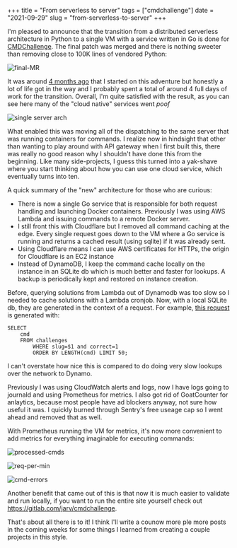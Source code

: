 +++
title = "From serverless to server"
tags = ["cmdchallenge"]
date = "2021-09-29"
slug = "from-serverless-to-server"
+++

I'm pleased to announce that the transition from a distributed serverless architecture in Python to a single VM with a service written in Go is done for [CMDChallenge](https://cmdchallenge.com).
The final patch was merged and there is nothing sweeter than removing close to 100K lines of vendored Python:

![final-MR](/img/final-MR.png)

It was around [4 months ago](/posts/golang-rewrite-cmdchallenge/) that I started on this adventure but honestly a lot of life got in the way and I probably spent a total of around 4 full days of work for the transition.
Overall, I'm quite satisfied with the result, as you can see here many of the "cloud native" services went *poof*

![single server arch](/img/cmd-single-server-arch.png)

What enabled this was moving all of the dispatching to the same server that was running containers for commands.
I realize now in hindsight that other than wanting to play around with API gateway when I first built this, there was really no good reason why I shouldn't have done this from the beginning.
Like many side-projects, I guess this turned into a yak-shave where you start thinking about how you can use one cloud service, which eventually turns into ten.

A quick summary of the "new" architecture for those who are curious:

- There is now a single Go service that is responsible for both request handling and launching Docker containers. Previously I was using AWS Lambda and issuing commands to a remote Docker server.
- I still front this with Cloudflare but I removed all command caching at the edge. Every single request goes down to the VM where a Go service is running and returns a cached result (using sqlite) if it was already sent.
- Using Cloudflare means I can use AWS certificates for HTTPs, the origin for Cloudflare is an EC2 instance
- Instead of DynamoDB, I keep the command cache locally on the instance in an SQLite db which is much better and faster for lookups. A backup is periodically kept and restored on instance creation.

Before, querying solutions from Lambda out of Dynamodb was too slow so I needed to cache solutions with a Lambda cronjob.
Now, with a local SQLite db, they are generated in the context of a request.
For example, [this request](https://cmdchallenge.com/c/s?slug=hello_world) is generated with:

```
SELECT
    cmd
    FROM challenges
        WHERE slug=$1 and correct=1
        ORDER BY LENGTH(cmd) LIMIT 50;
```

I can't overstate how nice this is compared to do doing very slow lookups over the network to Dynamo.

Previously I was using CloudWatch alerts and logs, now I have logs going to journald and using Prometheus for metrics.
I also got rid of GoatCounter for anlaytics, because most people have ad blockers anyway, not sure how useful it was. I quickly burned through Sentry's free useage cap so I went ahead and removed that as well.

With Prometheus running the VM for metrics, it's now more convenient to add metrics for everything imaginable for executing commands:

![processed-cmds](/img/processed-cmds.png)

![req-per-min](/img/req-per-min.png)

![cmd-errors](/img/cmd-errors.png)

Another benefit that came out of this is that now it is much easier to validate and run locally, if you want to run the entire site yourself check out https://gitlab.com/jarv/cmdchallenge.

That's about all there is to it! I think I'll write a counow more ple more posts in the coming weeks for some things I learned from creating a couple projects in this style.
